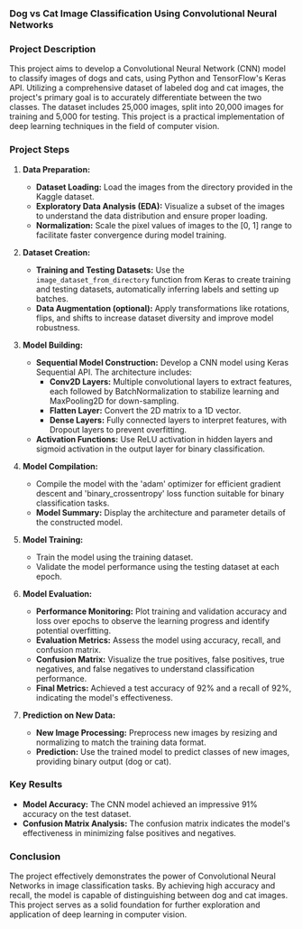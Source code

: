 ### Dog vs Cat Image Classification Using Convolutional Neural Networks

### Project Description
This project aims to develop a Convolutional Neural Network (CNN) model to classify images of dogs and cats, using Python and TensorFlow's Keras API. Utilizing a comprehensive dataset of labeled dog and cat images, the project's primary goal is to accurately differentiate between the two classes. The dataset includes 25,000 images, split into 20,000 images for training and 5,000 for testing. This project is a practical implementation of deep learning techniques in the field of computer vision.

### Project Steps
1. **Data Preparation:**
   - **Dataset Loading:** Load the images from the directory provided in the Kaggle dataset.
   - **Exploratory Data Analysis (EDA):** Visualize a subset of the images to understand the data distribution and ensure proper loading.
   - **Normalization:** Scale the pixel values of images to the [0, 1] range to facilitate faster convergence during model training.

2. **Dataset Creation:**
   - **Training and Testing Datasets:** Use the `image_dataset_from_directory` function from Keras to create training and testing datasets, automatically inferring labels and setting up batches.
   - **Data Augmentation (optional):** Apply transformations like rotations, flips, and shifts to increase dataset diversity and improve model robustness.

3. **Model Building:**
   - **Sequential Model Construction:** Develop a CNN model using Keras Sequential API. The architecture includes:
      - **Conv2D Layers:** Multiple convolutional layers to extract features, each followed by BatchNormalization to stabilize learning and MaxPooling2D for down-sampling.
      - **Flatten Layer:** Convert the 2D matrix to a 1D vector.
      - **Dense Layers:** Fully connected layers to interpret features, with Dropout layers to prevent overfitting.
   - **Activation Functions:** Use ReLU activation in hidden layers and sigmoid activation in the output layer for binary classification.

4. **Model Compilation:**
   - Compile the model with the 'adam' optimizer for efficient gradient descent and 'binary_crossentropy' loss function suitable for binary classification tasks.
   - **Model Summary:** Display the architecture and parameter details of the constructed model.

5. **Model Training:**
   - Train the model using the training dataset.
   - Validate the model performance using the testing dataset at each epoch.

6. **Model Evaluation:**
   - **Performance Monitoring:** Plot training and validation accuracy and loss over epochs to observe the learning progress and identify potential overfitting.
   - **Evaluation Metrics:** Assess the model using accuracy, recall, and confusion matrix.
   - **Confusion Matrix:** Visualize the true positives, false positives, true negatives, and false negatives to understand classification performance.
   - **Final Metrics:** Achieved a test accuracy of 92% and a recall of 92%, indicating the model's effectiveness.

7. **Prediction on New Data:**
   - **New Image Processing:** Preprocess new images by resizing and normalizing to match the training data format.
   - **Prediction:** Use the trained model to predict classes of new images, providing binary output (dog or cat).

### Key Results
- **Model Accuracy:** The CNN model achieved an impressive 91% accuracy on the test dataset.
- **Confusion Matrix Analysis:** The confusion matrix indicates the model's effectiveness in minimizing false positives and negatives.

### Conclusion
The project effectively demonstrates the power of Convolutional Neural Networks in image classification tasks. By achieving high accuracy and recall, the model is capable of distinguishing between dog and cat images. This project serves as a solid foundation for further exploration and application of deep learning in computer vision.
